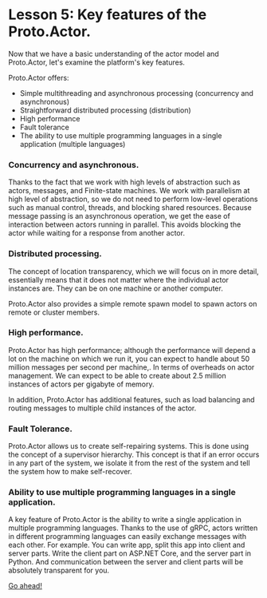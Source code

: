# Lesson 5: Key features of the Proto.Actor.

Now that we have a basic understanding of the actor model and Proto.Actor, let's examine the platform's key features.

Proto.Actor offers:

- Simple multithreading and asynchronous processing (concurrency and asynchronous)
- Straightforward distributed processing (distribution)
- High performance
- Fault tolerance
- The ability to use multiple programming languages in a single application (multiple languages)

### Concurrency and asynchronous.

Thanks to the fact that we work with high levels of abstraction such as actors, messages, and Finite-state machines. We work with parallelism at high level of abstraction, so we do not need to perform low-level operations such as manual control, threads, and blocking shared resources. Because message passing is an asynchronous operation, we get the ease of interaction between actors running in parallel. This avoids blocking the actor while waiting for a response from another actor.

### Distributed processing.

The concept of location transparency, which we will focus on in more detail, essentially means that it does not matter where the individual actor instances are. They can be on one machine or another computer. 

Proto.Actor also provides a simple remote spawn model to spawn actors on remote or cluster members.

### High performance.

Proto.Actor has high performance; although the performance will depend a lot on the machine on which we run it, you can expect to handle about 50 million messages per second per machine,. In terms of overheads on actor management. We can expect to be able to create about 2.5 million instances of actors per gigabyte of memory.

In addition, Proto.Actor has additional features, such as load balancing and routing messages to multiple child instances of the actor.

### Fault Tolerance.

Proto.Actor allows us to create self-repairing systems. This is done using the concept of a supervisor hierarchy. This concept is that if an error occurs in any part of the system, we isolate it from the rest of the system and tell the system  how to make self-recover.

### Ability to use multiple programming languages in a single application.

A key feature of Proto.Actor is the ability to write a single application in multiple programming languages. Thanks to the use of gRPC, actors written in different programming languages can easily exchange messages with each other. For example. You can write app, split this app into client and server parts. Write the client part on ASP.NET Core, and the server part in Python. And communication between the server and client parts will be absolutely transparent for you.

[Go ahead!](../bootcamp/unit-1/lesson-6/)
